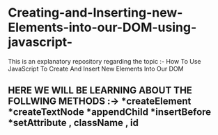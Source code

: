 # Creating-and-Inserting-new-Elements-into-our-DOM-using-javascript-
This is an explanatory repository regarding the topic :- How To Use JavaScript To Create And Insert New Elements Into Our DOM


HERE  WE WILL BE LEARNING ABOUT THE FOLLWING METHODS :->
*createElement
*createTextNode 
*appendChild
*insertBefore
*setAttribute , className , id 
--------------------------------------------------------------------------------------------------------------------------------------------------------------------------------------------------
